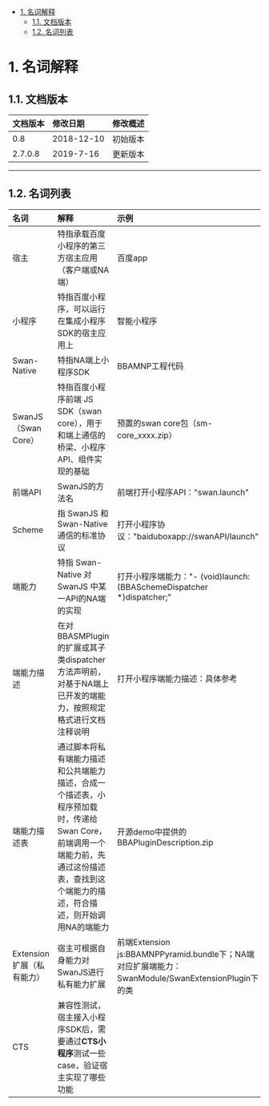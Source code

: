 <!-- TOC -->

- [1. 名词解释](#1-名词解释)
    - [1.1. 文档版本](#11-文档版本)
    - [1.2. 名词列表](#12-名词列表)

<!-- /TOC -->
# 1. 名词解释
## 1.1. 文档版本

|文档版本|修改日期|修改概述|
|:--|:--|:--|
|0.8|2018-12-10|初始版本|
|2.7.0.8|2019-7-16|更新版本|

--------------------------
## 1.2. 名词列表

|名词|解释|示例|
|:--|:--|:--|
| 宿主 | 特指承载百度小程序的第三方宿主应用（客户端或NA端） | 百度app |
| 小程序 | 特指百度小程序，可以运行在集成小程序SDK的宿主应用上 | 智能小程序 |
| Swan-Native | 特指NA端上小程序SDK | BBAMNP工程代码 |
| SwanJS（Swan Core） | 特指百度小程序前端 JS SDK（swan core），用于和端上通信的桥梁、小程序 API、组件实现的基础 | 预置的swan core包（sm-core_xxxx.zip） |
| 前端API | SwanJS的方法名 | 前端打开小程序API："swan.launch" |
| Scheme | 指 SwanJS 和 Swan-Native 通信的标准协议 | 打开小程序协议："baiduboxapp://swanAPI/launch" |
| 端能力 | 特指 Swan-Native 对 SwanJS 中某一API的NA端的实现 | 打开小程序端能力："- (void)launch:(BBASchemeDispatcher *)dispatcher;" |
| 端能力描述 | 在对BBASMPlugin的扩展或其子类dispatcher方法声明前，对基于NA端上已开发的端能力，按照规定格式进行文档注释说明 | 打开小程序端能力描述：具体参考 |
| 端能力描述表 | 通过脚本将私有端能力描述和公共端能力描述，合成一个描述表，小程序预加载时，传递给Swan Core，前端调用一个端能力前，先通过这份描述表，查找到这个端能力的描述，符合描述，则开始调用NA的端能力 | 开源demo中提供的BBAPluginDescription.zip |
| Extension扩展（私有能力） | 宿主可根据自身能力对SwanJS进行私有能力扩展 | 前端Extension js:BBAMNPPyramid.bundle下；NA端对应扩展端能力：SwanModule/SwanExtensionPlugin下的类 |
| CTS | 兼容性测试，宿主接入小程序SDK后，需要通过**CTS小程序**测试一些case，验证宿主实现了哪些功能 |  |